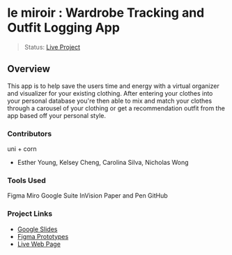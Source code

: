 # le miroir : Wardrobe Tracking and Outfit Logging App
> Status: [Live Project](https://Esther-007.github.io/UX_UI_PROJECT_3/)
## Overview
This app is to help save the users time and energy with a virtual organizer and visualizer for your existing clothing. After entering your clothes into your personal database you're then able to mix and match your clothes through a carousel of your clothing or get a recommendation outfit from the app based off your personal style.
### Contributors
uni + corn
* Esther Young, Kelsey Cheng, Carolina Silva, Nicholas Wong
### Tools Used
Figma
Miro
Google Suite
InVision
Paper and Pen
GitHub
### Project Links
- [Google Slides](https://docs.google.com/presentation/d/13dOufX-F__o8Uo1gOR5_6sgmQje1nwIgsTs06dHcKAE/edit?usp=sharing)
- [Figma Prototypes](https://www.figma.com/proto/f9SyYbkcFrrUJW07XXDjlw/Unicorn?node-id=37%3A0&viewport=-200%2C868%2C0.5&scaling=scale-down)
- [Live Web Page](https://Esther-007.github.io/UX_UI_PROJECT_3/)
